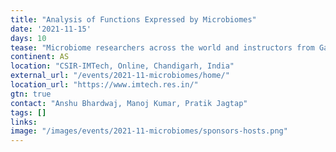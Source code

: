 ```yaml
---
title: "Analysis of Functions Expressed by Microbiomes"
date: '2021-11-15'
days: 10
tease: "Microbiome researchers across the world and instructors from Galaxy community will teach online courses on microbiome analysis through recorded videos and interactive resources."
continent: AS
location: "CSIR-IMTech, Online, Chandigarh, India"
external_url: "/events/2021-11-microbiomes/home/"
location_url: "https://www.imtech.res.in/"
gtn: true
contact: "Anshu Bhardwaj, Manoj Kumar, Pratik Jagtap"
tags: []
links:
image: "/images/events/2021-11-microbiomes/sponsors-hosts.png"
---
```


